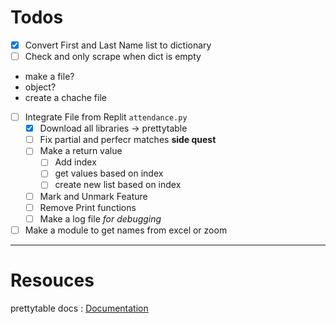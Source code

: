 # Todos

- [X] Convert First and Last Name list to dictionary
- [ ] Check and only scrape when dict is empty

- make a file?
- object?
- create a chache file

- [ ] Integrate File from Replit `attendance.py`
  - [X] Download all libraries -> prettytable
  - [ ] Fix partial and perfecr matches **side quest**
  - [ ] Make a return value
    - [ ] Add index
    - [ ] get values based on index
    - [ ] create new list based on index
  - [ ] Mark and Unmark Feature
  - [ ] Remove Print functions
  - [ ] Make a log file _for debugging_
- [ ] Make a module to get names from excel or zoom

---

# Resouces

prettytable docs : [Documentation](https://pypi.org/project/prettytable/)
